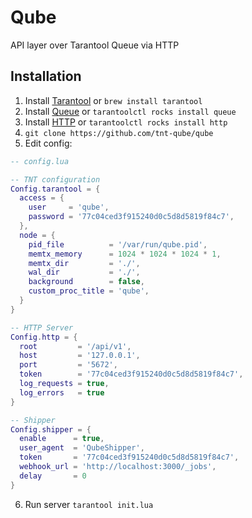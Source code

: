 # Qube

API layer over Tarantool Queue via HTTP

## Installation

1. Install [Tarantool](https://github.com/tarantool/tarantool) or `brew install tarantool`
2. Install [Queue](https://github.com/tarantool/queue) or `tarantoolctl rocks install queue`
3. Install [HTTP](https://github.com/tarantool/http) or `tarantoolctl rocks install http`
4. `git clone https://github.com/tnt-qube/qube`
5. Edit config:

```lua
-- config.lua

-- TNT configuration
Config.tarantool = {
  access = {
    user     = 'qube',
    password = '77c04ced3f915240d0c5d8d5819f84c7',
  },
  node = {
    pid_file          = '/var/run/qube.pid',
    memtx_memory      = 1024 * 1024 * 1024 * 1,
    memtx_dir         = './',
    wal_dir           = './',
    background        = false,
    custom_proc_title = 'qube',
  }
}

-- HTTP Server
Config.http = {
  root         = '/api/v1',
  host         = '127.0.0.1',
  port         = '5672',
  token        = '77c04ced3f915240d0c5d8d5819f84c7',
  log_requests = true,
  log_errors   = true
}

-- Shipper
Config.shipper = {
  enable      = true,
  user_agent  = 'QubeShipper',
  token       = '77c04ced3f915240d0c5d8d5819f84c7',
  webhook_url = 'http://localhost:3000/_jobs',
  delay       = 0
}
```

6. Run server `tarantool init.lua`